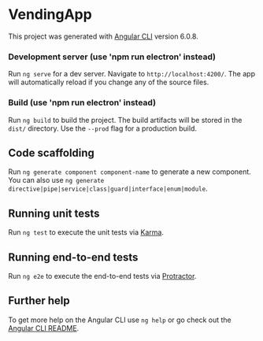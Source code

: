 # VendingApp

This project was generated with [Angular CLI](https://github.com/angular/angular-cli) version 6.0.8.


### Development server (use 'npm run electron' instead)

Run `ng serve` for a dev server. Navigate to `http://localhost:4200/`. The app will automatically reload if you change any of the source files.

### Build (use 'npm run electron' instead)

Run `ng build` to build the project. The build artifacts will be stored in the `dist/` directory. Use the `--prod` flag for a production build.

## Code scaffolding

Run `ng generate component component-name` to generate a new component. You can also use `ng generate directive|pipe|service|class|guard|interface|enum|module`.

## Running unit tests

Run `ng test` to execute the unit tests via [Karma](https://karma-runner.github.io).

## Running end-to-end tests

Run `ng e2e` to execute the end-to-end tests via [Protractor](http://www.protractortest.org/).

## Further help

To get more help on the Angular CLI use `ng help` or go check out the [Angular CLI README](https://github.com/angular/angular-cli/blob/master/README.md).
